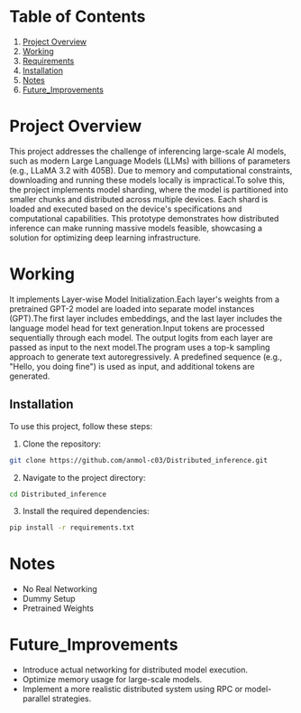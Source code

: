 


# Table of Contents
1. [Project Overview](#project-overview)
2. [Working](#Working)
3. [Requirements](#requirements)
4. [Installation](#installation)
5. [Notes](#notes)
6. [Future_Improvements](#Future_Improvements)

# Project Overview
This project addresses the challenge of inferencing large-scale AI models, such as modern Large Language Models (LLMs) with billions of parameters (e.g., LLaMA 3.2 with 405B). Due to memory and computational constraints, downloading and running these models locally is impractical.To solve this, the project implements model sharding, where the model is partitioned into smaller chunks and distributed across multiple devices. Each shard is loaded and executed based on the device's specifications and computational capabilities. This prototype demonstrates how distributed inference can make running massive models feasible, showcasing a solution for optimizing deep learning infrastructure.



# Working

It implements Layer-wise Model Initialization.Each layer's weights from a pretrained GPT-2 model are loaded into separate model instances (GPT).The first layer includes embeddings, and the last layer includes the language model head for text generation.Input tokens are processed sequentially through each model. The output logits from each layer are passed as input to the next model.The program uses a top-k sampling approach to generate text autoregressively. A predefined sequence (e.g., "Hello, you doing fine") is used as input, and additional tokens are generated.


## Installation

To use this project, follow these steps:

1. Clone the repository:
```bash
git clone https://github.com/anmol-c03/Distributed_inference.git
```

2. Navigate to the project directory:
```bash
cd Distributed_inference
```


3. Install the required dependencies:
```bash
pip install -r requirements.txt
```

# Notes

- No Real Networking
- Dummy Setup
- Pretrained Weights

# Future_Improvements

- Introduce actual networking for distributed model execution.
- Optimize memory usage for large-scale models.
- Implement a more realistic distributed system using RPC or model-parallel strategies.
